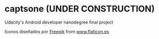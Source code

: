 # captsone (UNDER CONSTRUCTION)
Udacity's Android developer nanodegree final project


<div>Iconos diseñados por <a href="https://www.flaticon.es/autores/freepik" title="Freepik">Freepik</a> from <a href="https://www.flaticon.es/" title="Flaticon">www.flaticon.es</a></div>